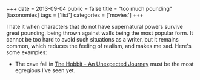 +++
date = 2013-09-04
public = false
title = "too much pounding"
[taxonomies]
tags = ['list']
categories = ['movies']
+++

I hate it when characters that do not have supernatural powers survive
great pounding, being thrown against walls being the most popular form.
It cannot be too hard to avoid such situations as a writer, but it
remains common, which reduces the feeling of realism, and makes me sad.
Here's some examples:

-   The cave fall in [The Hobbit - An Unexpected Journey] must be the
    most egregious I've seen yet.

  [The Hobbit - An Unexpected Journey]: @/the-hobbit-an-unexpected-journey-2012.md
